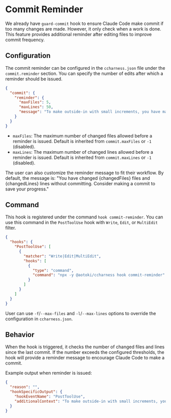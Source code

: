 # Commit Reminder

We already have `guard-commit` hook to ensure Claude Code make commit if too many changes are made. However, it only check when a work is done. This feature provides additional reminder after editing files to improve commit frequency.

## Configuration

The commit reminder can be configured in the `ccharness.json` file under the `commit.reminder` section. You can specify the number of edits after which a reminder should be issued.

```json
{
  "commit": {
    "reminder": {
      "maxFiles": 5,
      "maxLines": 50,
      "message": "To make outside-in with small increments, you have make too many changes without committing. Make sure you have create minimal tests and pass them before commit."
    }
  }
}
```

- `maxFiles`: The maximum number of changed files allowed before a reminder is issued. Default is inherited from `commit.maxFiles` or `-1` (disabled).
- `maxLines`: The maximum number of changed lines allowed before a reminder is issued. Default is inherited from `commit.maxLines` or `-1` (disabled).

The user can also customize the reminder message to fit their workflow. By default, the message is: "You have changed {changedFiles} files and {changedLines} lines without committing. Consider making a commit to save your progress."

## Command

This hook is registered under the command `hook commit-reminder`. You can use this command in the `PostToolUse` hook with `Write`, `Edit`, or `MultiEdit` filter.

```json
{
  "hooks": {
    "PostToolUse": [
      {
        "matcher": "Write|Edit|MultiEdit",
        "hooks": [
          {
            "type": "command",
            "command": "npx -y @aotoki/ccharness hook commit-reminder"
          }
        ]
      }
    ]
  }
}
```

User can use `-f`/`--max-files` and `-l`/`--max-lines` options to override the configuration in `ccharness.json`.

## Behavior

When the hook is triggered, it checks the number of changed files and lines since the last commit. If the number exceeds the configured thresholds, the hook will provide a reminder message to encourage Claude Code to make a commit.

Example output when reminder is issued:

```json
{
  "reason": "",
  "hookSpecificOutput": {
    "hookEventName": "PostToolUse",
    "additionalContext": "To make outside-in with small increments, you have make too many changes without committing. Make sure you have create minimal tests and pass them before commit."
  }
}
```
